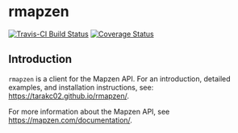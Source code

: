 rmapzen
================

[![Travis-CI Build Status](https://travis-ci.org/tarakc02/rmapzen.svg?branch=master)](https://travis-ci.org/tarakc02/rmapzen) [![Coverage Status](https://img.shields.io/codecov/c/github/tarakc02/rmapzen/master.svg)](https://codecov.io/github/tarakc02/rmapzen?branch=master) <!-- README.md is generated from README.Rmd. Please edit that file -->

Introduction
------------

`rmapzen` is a client for the Mapzen API. For an introduction, detailed examples, and installation instructions, see: <https://tarakc02.github.io/rmapzen/>.

For more information about the Mapzen API, see <https://mapzen.com/documentation/>.
